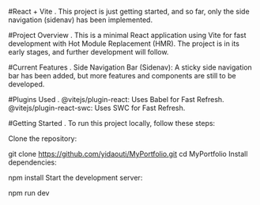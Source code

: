 #React + Vite .
This project is just getting started, and so far, only the side navigation (sidenav) has been implemented.

#Project Overview .
This is a minimal React application using Vite for fast development with Hot Module Replacement (HMR). The project is in its early stages, and further development will follow.

#Current Features .
Side Navigation Bar (Sidenav): A sticky side navigation bar has been added, but more features and components are still to be developed.

#Plugins Used .
@vitejs/plugin-react: Uses Babel for Fast Refresh.
@vitejs/plugin-react-swc: Uses SWC for Fast Refresh.

#Getting Started .
To run this project locally, follow these steps:

Clone the repository:

git clone https://github.com/yidaouti/MyPortfolio.git
cd MyPortfolio
Install dependencies:

npm install
Start the development server:

npm run dev
